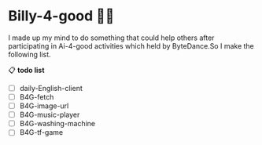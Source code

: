 # Billy-4-good 🐱‍🏍

I made up my mind to do something that could help others after participating in Ai-4-good activities which held by ByteDance.So I make the following list.<br>

📋 **todo list**
- [ ] daily-English-client 
- [ ] B4G-fetch
- [ ] B4G-image-url
- [ ] B4G-music-player
- [ ] B4G-washing-machine
- [ ] B4G-tf-game
